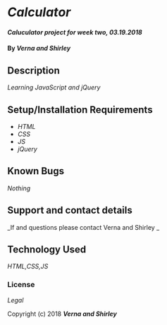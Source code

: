 # _Calculator_

#### _Caluculator project for week two, 03.19.2018_

#### By _**Verna and Shirley**_

## Description

_Learning JavaScript and jQuery_

## Setup/Installation Requirements

* _HTML_
* _CSS_
* _JS_
* _jQuery_



## Known Bugs

_Nothing_

## Support and contact details

_If and questions please contact Verna and Shirley _

## Technology Used

_HTML,CSS,JS_

### License

*Legal*

Copyright (c) 2018 **_Verna and Shirley_**
